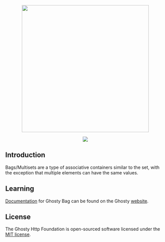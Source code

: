 <p align="center"><a href="https://ghostyphp.github.io/docs/Components/Bag.html" target="_blank"><img src="https://ghostyphp.github.io/assets/icons/Logo_title.svg" width="400"></a></p>

<p align="center"><a href="https://ghostyphp.github.io/docs/Components/Bag.html"><img src="https://img.shields.io/badge/view-Documentation-blue?style=for-the-badge"/></a>

## Introduction
Bags/Multisets are a type of associative containers similar to the set, with the exception that multiple elements can have the same values.

## Learning
[Documentation](https://ghostyphp.github.io/docs/Components/Bag.html) for Ghosty Bag can be found on the Ghosty [website](https://ghostyphp.github.io/docs/Components/Bag.html).


## License
The Ghosty Http Foundation is open-sourced software licensed under the [MIT license](https://opensource.org/license/mit).
